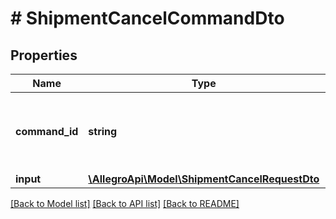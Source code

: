 # # ShipmentCancelCommandDto

## Properties

Name | Type | Description | Notes
------------ | ------------- | ------------- | -------------
**command_id** | **string** | Command UUID. If empty, then system generate new one. | [optional]
**input** | [**\AllegroApi\Model\ShipmentCancelRequestDto**](ShipmentCancelRequestDto.md) |  |

[[Back to Model list]](../../README.md#models) [[Back to API list]](../../README.md#endpoints) [[Back to README]](../../README.md)
